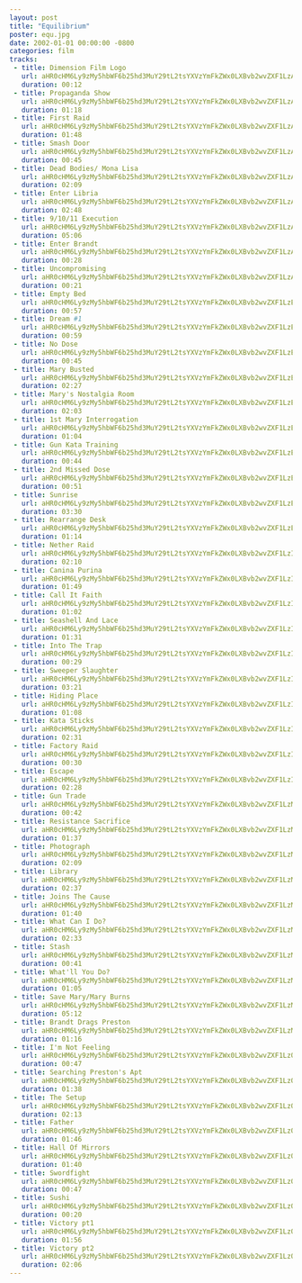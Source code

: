 ```yaml
---
layout: post
title: "Equilibrium"
poster: equ.jpg
date: 2002-01-01 00:00:00 -0800
categories: film
tracks:
 - title: Dimension Film Logo
   url: aHR0cHM6Ly9zMy5hbWF6b25hd3MuY29tL2tsYXVzYmFkZWx0LXBvb2wvZXF1LzAxIERpbWVuc2lvbiBGaWxtIExvZ28ubXAz
   duration: 00:12
 - title: Propaganda Show
   url: aHR0cHM6Ly9zMy5hbWF6b25hd3MuY29tL2tsYXVzYmFkZWx0LXBvb2wvZXF1LzAyIFByb3BhZ2FuZGEgU2hvdy5tcDM=
   duration: 01:18
 - title: First Raid
   url: aHR0cHM6Ly9zMy5hbWF6b25hd3MuY29tL2tsYXVzYmFkZWx0LXBvb2wvZXF1LzAzIEZpcnN0IFJhaWQubXAz
   duration: 01:48
 - title: Smash Door
   url: aHR0cHM6Ly9zMy5hbWF6b25hd3MuY29tL2tsYXVzYmFkZWx0LXBvb2wvZXF1LzA0IFNtYXNoIERvb3IubXAz
   duration: 00:45
 - title: Dead Bodies/ Mona Lisa
   url: aHR0cHM6Ly9zMy5hbWF6b25hd3MuY29tL2tsYXVzYmFkZWx0LXBvb2wvZXF1LzA1IERlYWQgQm9kaWVzXyBNb25hIExpc2EubXAz
   duration: 02:09
 - title: Enter Libria
   url: aHR0cHM6Ly9zMy5hbWF6b25hd3MuY29tL2tsYXVzYmFkZWx0LXBvb2wvZXF1LzA2IEVudGVyIExpYnJpYS5tcDM=
   duration: 02:48
 - title: 9/10/11 Execution
   url: aHR0cHM6Ly9zMy5hbWF6b25hd3MuY29tL2tsYXVzYmFkZWx0LXBvb2wvZXF1LzA3IDlfMTBfMTEgRXhlY3V0aW9uLm1wMw==
   duration: 05:06
 - title: Enter Brandt
   url: aHR0cHM6Ly9zMy5hbWF6b25hd3MuY29tL2tsYXVzYmFkZWx0LXBvb2wvZXF1LzA4IEVudGVyIEJyYW5kdC5tcDM=
   duration: 00:28
 - title: Uncompromising
   url: aHR0cHM6Ly9zMy5hbWF6b25hd3MuY29tL2tsYXVzYmFkZWx0LXBvb2wvZXF1LzA5IFVuY29tcHJvbWlzaW5nLm1wMw==
   duration: 00:21
 - title: Empty Bed
   url: aHR0cHM6Ly9zMy5hbWF6b25hd3MuY29tL2tsYXVzYmFkZWx0LXBvb2wvZXF1LzEwIEVtcHR5IEJlZC5tcDM=
   duration: 00:57
 - title: Dream #1
   url: aHR0cHM6Ly9zMy5hbWF6b25hd3MuY29tL2tsYXVzYmFkZWx0LXBvb2wvZXF1LzExIERyZWFtICMxLm1wMw==
   duration: 00:59
 - title: No Dose
   url: aHR0cHM6Ly9zMy5hbWF6b25hd3MuY29tL2tsYXVzYmFkZWx0LXBvb2wvZXF1LzEyIE5vIERvc2UubXAz
   duration: 00:45
 - title: Mary Busted
   url: aHR0cHM6Ly9zMy5hbWF6b25hd3MuY29tL2tsYXVzYmFkZWx0LXBvb2wvZXF1LzEzIE1hcnkgQnVzdGVkLm1wMw==
   duration: 02:27
 - title: Mary's Nostalgia Room
   url: aHR0cHM6Ly9zMy5hbWF6b25hd3MuY29tL2tsYXVzYmFkZWx0LXBvb2wvZXF1LzE0IE1hcnkncyBOb3N0YWxnaWEgUm9vbS5tcDM=
   duration: 02:03
 - title: 1st Mary Interrogation
   url: aHR0cHM6Ly9zMy5hbWF6b25hd3MuY29tL2tsYXVzYmFkZWx0LXBvb2wvZXF1LzE1IDFzdCBNYXJ5IEludGVycm9nYXRpb24ubXAz
   duration: 01:04
 - title: Gun Kata Training
   url: aHR0cHM6Ly9zMy5hbWF6b25hd3MuY29tL2tsYXVzYmFkZWx0LXBvb2wvZXF1LzE2IEd1biBLYXRhIFRyYWluaW5nLm1wMw==
   duration: 00:44
 - title: 2nd Missed Dose
   url: aHR0cHM6Ly9zMy5hbWF6b25hd3MuY29tL2tsYXVzYmFkZWx0LXBvb2wvZXF1LzE3IDJuZCBNaXNzZWQgRG9zZS5tcDM=
   duration: 00:51
 - title: Sunrise
   url: aHR0cHM6Ly9zMy5hbWF6b25hd3MuY29tL2tsYXVzYmFkZWx0LXBvb2wvZXF1LzE4IFN1bnJpc2UubXAz
   duration: 03:30
 - title: Rearrange Desk
   url: aHR0cHM6Ly9zMy5hbWF6b25hd3MuY29tL2tsYXVzYmFkZWx0LXBvb2wvZXF1LzE5IFJlYXJyYW5nZSBEZXNrLm1wMw==
   duration: 01:14
 - title: Nether Raid
   url: aHR0cHM6Ly9zMy5hbWF6b25hd3MuY29tL2tsYXVzYmFkZWx0LXBvb2wvZXF1LzIwIE5ldGhlciBSYWlkLm1wMw==
   duration: 02:10
 - title: Canina Purina
   url: aHR0cHM6Ly9zMy5hbWF6b25hd3MuY29tL2tsYXVzYmFkZWx0LXBvb2wvZXF1LzIxIENhbmluYSBQdXJpbmEubXAz
   duration: 01:49
 - title: Call It Faith
   url: aHR0cHM6Ly9zMy5hbWF6b25hd3MuY29tL2tsYXVzYmFkZWx0LXBvb2wvZXF1LzIyIENhbGwgSXQgRmFpdGgubXAz
   duration: 01:02
 - title: Seashell And Lace
   url: aHR0cHM6Ly9zMy5hbWF6b25hd3MuY29tL2tsYXVzYmFkZWx0LXBvb2wvZXF1LzIzIFNlYXNoZWxsIEFuZCBMYWNlLm1wMw==
   duration: 01:31
 - title: Into The Trap
   url: aHR0cHM6Ly9zMy5hbWF6b25hd3MuY29tL2tsYXVzYmFkZWx0LXBvb2wvZXF1LzI0IEludG8gVGhlIFRyYXAubXAz
   duration: 00:29
 - title: Sweeper Slaughter
   url: aHR0cHM6Ly9zMy5hbWF6b25hd3MuY29tL2tsYXVzYmFkZWx0LXBvb2wvZXF1LzI1IFN3ZWVwZXIgU2xhdWdodGVyLm1wMw==
   duration: 03:21
 - title: Hiding Place
   url: aHR0cHM6Ly9zMy5hbWF6b25hd3MuY29tL2tsYXVzYmFkZWx0LXBvb2wvZXF1LzI2IEhpZGluZyBQbGFjZS5tcDM=
   duration: 01:08
 - title: Kata Sticks
   url: aHR0cHM6Ly9zMy5hbWF6b25hd3MuY29tL2tsYXVzYmFkZWx0LXBvb2wvZXF1LzI3IEthdGEgU3RpY2tzLm1wMw==
   duration: 02:31
 - title: Factory Raid
   url: aHR0cHM6Ly9zMy5hbWF6b25hd3MuY29tL2tsYXVzYmFkZWx0LXBvb2wvZXF1LzI4IEZhY3RvcnkgUmFpZC5tcDM=
   duration: 00:30
 - title: Escape
   url: aHR0cHM6Ly9zMy5hbWF6b25hd3MuY29tL2tsYXVzYmFkZWx0LXBvb2wvZXF1LzI5IEVzY2FwZS5tcDM=
   duration: 02:28
 - title: Gun Trade
   url: aHR0cHM6Ly9zMy5hbWF6b25hd3MuY29tL2tsYXVzYmFkZWx0LXBvb2wvZXF1LzMwIEd1biBUcmFkZS5tcDM=
   duration: 00:42
 - title: Resistance Sacrifice
   url: aHR0cHM6Ly9zMy5hbWF6b25hd3MuY29tL2tsYXVzYmFkZWx0LXBvb2wvZXF1LzMxIFJlc2lzdGFuY2UgU2FjcmlmaWNlLm1wMw==
   duration: 01:37
 - title: Photograph
   url: aHR0cHM6Ly9zMy5hbWF6b25hd3MuY29tL2tsYXVzYmFkZWx0LXBvb2wvZXF1LzMyIFBob3RvZ3JhcGgubXAz
   duration: 02:09
 - title: Library
   url: aHR0cHM6Ly9zMy5hbWF6b25hd3MuY29tL2tsYXVzYmFkZWx0LXBvb2wvZXF1LzMzIExpYnJhcnkubXAz
   duration: 02:37
 - title: Joins The Cause
   url: aHR0cHM6Ly9zMy5hbWF6b25hd3MuY29tL2tsYXVzYmFkZWx0LXBvb2wvZXF1LzM0IEpvaW5zIFRoZSBDYXVzZS5tcDM=
   duration: 01:40
 - title: What Can I Do?
   url: aHR0cHM6Ly9zMy5hbWF6b25hd3MuY29tL2tsYXVzYmFkZWx0LXBvb2wvZXF1LzM1IFdoYXQgQ2FuIEkgRG9fLm1wMw==
   duration: 02:33
 - title: Stash
   url: aHR0cHM6Ly9zMy5hbWF6b25hd3MuY29tL2tsYXVzYmFkZWx0LXBvb2wvZXF1LzM2IFN0YXNoLm1wMw==
   duration: 00:41
 - title: What'll You Do?
   url: aHR0cHM6Ly9zMy5hbWF6b25hd3MuY29tL2tsYXVzYmFkZWx0LXBvb2wvZXF1LzM3IFdoYXQnbGwgWW91IERvXy5tcDM=
   duration: 01:05
 - title: Save Mary/Mary Burns
   url: aHR0cHM6Ly9zMy5hbWF6b25hd3MuY29tL2tsYXVzYmFkZWx0LXBvb2wvZXF1LzM4IFNhdmUgTWFyeV9NYXJ5IEJ1cm5zLm1wMw==
   duration: 05:12
 - title: Brandt Drags Preston
   url: aHR0cHM6Ly9zMy5hbWF6b25hd3MuY29tL2tsYXVzYmFkZWx0LXBvb2wvZXF1LzM5IEJyYW5kdCBEcmFncyBQcmVzdG9uLm1wMw==
   duration: 01:16
 - title: I'm Not Feeling
   url: aHR0cHM6Ly9zMy5hbWF6b25hd3MuY29tL2tsYXVzYmFkZWx0LXBvb2wvZXF1LzQwIEknbSBOb3QgRmVlbGluZy5tcDM=
   duration: 00:47
 - title: Searching Preston's Apt
   url: aHR0cHM6Ly9zMy5hbWF6b25hd3MuY29tL2tsYXVzYmFkZWx0LXBvb2wvZXF1LzQxIFNlYXJjaGluZyBQcmVzdG9uJ3MgQXB0Lm1wMw==
   duration: 01:38
 - title: The Setup
   url: aHR0cHM6Ly9zMy5hbWF6b25hd3MuY29tL2tsYXVzYmFkZWx0LXBvb2wvZXF1LzQyIFRoZSBTZXR1cC5tcDM=
   duration: 02:13
 - title: Father
   url: aHR0cHM6Ly9zMy5hbWF6b25hd3MuY29tL2tsYXVzYmFkZWx0LXBvb2wvZXF1LzQzIEZhdGhlci5tcDM=
   duration: 01:46
 - title: Hall Of Mirrors
   url: aHR0cHM6Ly9zMy5hbWF6b25hd3MuY29tL2tsYXVzYmFkZWx0LXBvb2wvZXF1LzQ0IEhhbGwgT2YgTWlycm9ycy5tcDM=
   duration: 01:40
 - title: Swordfight
   url: aHR0cHM6Ly9zMy5hbWF6b25hd3MuY29tL2tsYXVzYmFkZWx0LXBvb2wvZXF1LzQ1IFN3b3JkZmlnaHQubXAz
   duration: 00:47
 - title: Sushi
   url: aHR0cHM6Ly9zMy5hbWF6b25hd3MuY29tL2tsYXVzYmFkZWx0LXBvb2wvZXF1LzQ2IFN1c2hpLm1wMw==
   duration: 00:20
 - title: Victory pt1
   url: aHR0cHM6Ly9zMy5hbWF6b25hd3MuY29tL2tsYXVzYmFkZWx0LXBvb2wvZXF1LzQ3IFZpY3RvcnkgcHQxLm1wMw==
   duration: 01:56
 - title: Victory pt2
   url: aHR0cHM6Ly9zMy5hbWF6b25hd3MuY29tL2tsYXVzYmFkZWx0LXBvb2wvZXF1LzQ4IFZpY3RvcnkgcHQyLm1wMw==
   duration: 02:06
---
```

